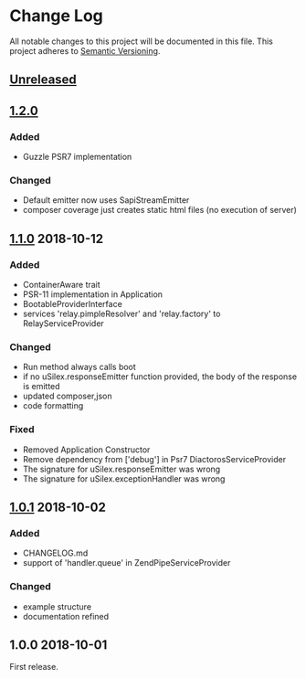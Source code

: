 Change Log
===========
All notable changes to this project will be documented in this file.
This project adheres to [Semantic Versioning](http://semver.org/).

## [Unreleased]

## [1.2.0]

### Added

- Guzzle PSR7 implementation

### Changed

- Default emitter now uses SapiStreamEmitter
- composer coverage just creates static html files (no execution of server)


## [1.1.0] 2018-10-12

### Added

- ContainerAware trait
- PSR-11 implementation in Application
- BootableProviderInterface
- services 'relay.pimpleResolver' and 'relay.factory' to RelayServiceProvider

### Changed

- Run method always calls boot
- if no uSilex.responseEmitter function provided, the body of the response is emitted
- updated composer,json
- code formatting

### Fixed

- Removed Application Constructor
- Remove dependency from ['debug'] in Psr7 DiactorosServiceProvider
- The signature for uSilex.responseEmitter was wrong
- The signature for uSilex.exceptionHandler  was wrong

## [1.0.1] 2018-10-02

### Added

- CHANGELOG.md
- support of 'handler.queue' in ZendPipeServiceProvider

### Changed

- example structure
- documentation refined


## 1.0.0 2018-10-01

First release. 


[Unreleased]: https://github.com/linkeddatacenter/uSilex/compare/1.2.0...HEAD
[1.2.0]: https://github.com/linkeddatacenter/uSilex/compare/1.2.0...1.1.0
[1.1.0]: https://github.com/linkeddatacenter/uSilex/compare/1.0.1...1.1.0
[1.0.1]: https://github.com/linkeddatacenter/uSilex/compare/1.0.0...1.0.1